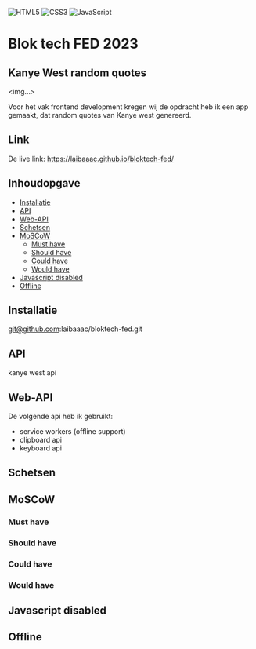 ![HTML5](https://img.shields.io/badge/html5-%23E34F26.svg?style=for-the-badge&logo=html5&logoColor=white)
![CSS3](https://img.shields.io/badge/css3-%231572B6.svg?style=for-the-badge&logo=css3&logoColor=white)
![JavaScript](https://img.shields.io/badge/javascript-%23323330.svg?style=for-the-badge&logo=javascript&logoColor=%23F7DF1E)


# Blok tech FED 2023

## Kanye West random quotes

<img...>


Voor het vak frontend development kregen wij de opdracht
heb ik een app gemaakt, dat random quotes van Kanye west genereerd. 

## Link 
De live link:
https://laibaaac.github.io/bloktech-fed/


## Inhoudopgave
- [Installatie](#installatie)
- [API](#api)
- [Web-API](#web-api)
- [Schetsen](#schetsen)
- [MoSCoW](#moscow)
  * [Must have](#must-have)
  * [Should have](#should-have)
  * [Could have](#could-have)
  * [Would have](#would-have)
- [Javascript disabled](#javascript-disabled)
- [Offline](#offline)



  




## Installatie
git@github.com:laibaaac/bloktech-fed.git


## API
kanye west api 

## Web-API
De volgende api heb ik gebruikt:
- service workers (offline support)
- clipboard api
- keyboard api 



## Schetsen 

## MoSCoW

### Must have 

### Should have 

### Could have 


### Would have 


## Javascript disabled 

## Offline

